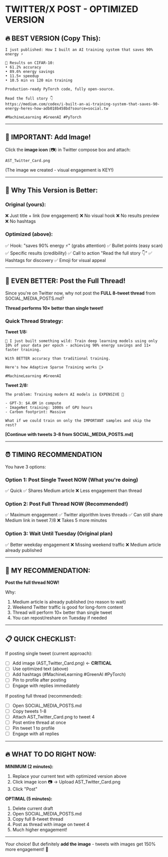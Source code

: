 # TWITTER/X POST - OPTIMIZED VERSION

## 🔥 BEST VERSION (Copy This):

```
I just published: How I built an AI training system that saves 90% energy ⚡

🎯 Results on CIFAR-10:
• 61.2% accuracy
• 89.6% energy savings
• 11.5× speedup
• 10.5 min vs 120 min training

Production-ready PyTorch code, fully open-source.

Read the full story 👇
https://medium.com/codex/i-built-an-ai-training-system-that-saves-90-energy-heres-how-adb018b458bd?source=social.tw

#MachineLearning #GreenAI #PyTorch
```

---

## 📸 IMPORTANT: Add Image!

Click the **image icon** (📷) in Twitter compose box and attach:
```
AST_Twitter_Card.png
```
(The image we created - visual engagement is KEY!)

---

## 🎯 Why This Version is Better:

### Original (yours):
❌ Just title + link (low engagement)
❌ No visual hook
❌ No results preview
❌ No hashtags

### Optimized (above):
✅ Hook: "saves 90% energy ⚡" (grabs attention)
✅ Bullet points (easy scan)
✅ Specific results (credibility)
✅ Call to action "Read the full story 👇"
✅ Hashtags for discovery
✅ Emoji for visual appeal

---

## 🚀 EVEN BETTER: Post the Full Thread!

Since you're on Twitter now, why not post the **FULL 8-tweet thread** from SOCIAL_MEDIA_POSTS.md?

**Thread performs 10× better than single tweet!**

### Quick Thread Strategy:

**Tweet 1/8:**
```
🚀 I just built something wild: Train deep learning models using only 10% of your data per epoch - achieving 90% energy savings and 11× faster training.

With BETTER accuracy than traditional training.

Here's how Adaptive Sparse Training works 🧵⬇️

#MachineLearning #GreenAI
```

**Tweet 2/8:**
```
The problem: Training modern AI models is EXPENSIVE 💸

- GPT-3: $4.6M in compute
- ImageNet training: 1000s of GPU hours
- Carbon footprint: Massive

What if we could train on only the IMPORTANT samples and skip the rest?
```

**[Continue with tweets 3-8 from SOCIAL_MEDIA_POSTS.md]**

---

## ⏰ TIMING RECOMMENDATION

You have 3 options:

### Option 1: Post Single Tweet NOW (What you're doing)
✅ Quick
✅ Shares Medium article
❌ Less engagement than thread

### Option 2: Post Full Thread NOW (Recommended!)
✅ Maximum engagement
✅ Twitter algorithm loves threads
✅ Can still share Medium link in tweet 7/8
❌ Takes 5 more minutes

### Option 3: Wait Until Tuesday (Original plan)
✅ Better weekday engagement
❌ Missing weekend traffic
❌ Medium article already published

---

## 🎯 MY RECOMMENDATION:

**Post the full thread NOW!**

Why:
1. Medium article is already published (no reason to wait)
2. Weekend Twitter traffic is good for long-form content
3. Thread will perform 10× better than single tweet
4. You can repost/reshare on Tuesday if needed

---

## 📋 QUICK CHECKLIST:

If posting single tweet (current approach):
- [ ] Add image (AST_Twitter_Card.png) ← **CRITICAL**
- [ ] Use optimized text (above)
- [ ] Add hashtags (#MachineLearning #GreenAI #PyTorch)
- [ ] Pin to profile after posting
- [ ] Engage with replies immediately

If posting full thread (recommended):
- [ ] Open SOCIAL_MEDIA_POSTS.md
- [ ] Copy tweets 1-8
- [ ] Attach AST_Twitter_Card.png to tweet 4
- [ ] Post entire thread at once
- [ ] Pin tweet 1 to profile
- [ ] Engage with all replies

---

## 🔥 WHAT TO DO RIGHT NOW:

**MINIMUM (2 minutes):**
1. Replace your current text with optimized version above
2. Click image icon 📷 → Upload AST_Twitter_Card.png
3. Click "Post"

**OPTIMAL (5 minutes):**
1. Delete current draft
2. Open SOCIAL_MEDIA_POSTS.md
3. Copy full 8-tweet thread
4. Post as thread with image on tweet 4
5. Much higher engagement!

---

Your choice! But definitely **add the image** - tweets with images get 150% more engagement! 🚀
